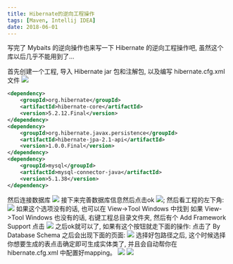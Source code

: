 ```yaml
---
title: Hibernate的逆向工程操作
tags: [Maven, Intellij IDEA]
date: 2018-06-01
---
```

写完了 Mybaits 的逆向操作也来写一下 Hibernate 的逆向工程操作吧, 
虽然这个库以后几乎不能用到了...

首先创建一个工程, 导入 Hibernate jar 包和注解包, 以及编写 hibernate.cfg.xml 文件
![](/img/hibernateStart.png)
```xml
<dependency>
    <groupId>org.hibernate</groupId>
    <artifactId>hibernate-core</artifactId>
    <version>5.2.12.Final</version>
</dependency>
<dependency>
    <groupId>org.hibernate.javax.persistence</groupId>
    <artifactId>hibernate-jpa-2.1-api</artifactId>
    <version>1.0.0.Final</version>
</dependency>
<dependency>
    <groupId>mysql</groupId>
    <artifactId>mysql-connector-java</artifactId>
    <version>5.1.38</version>
</dependency>
```
<!-- more -->
然后连接数据库
![](/img/connectSql.png)
接下来完善数据库信息然后点击ok
![](/img/h-mysqlInf.png);
然后看工程的左下角:
![](/img/entry.png)
如果这个选项没有的话, 也可以在 View->Tool Windows 中找到
如果 View->Tool Windows 也没有的话, 右键工程总目录文件夹, 然后有个 Add Framework Support 点击
![](/img/addframeworksupport.png)
之后ok就可以了, 如果有这个按钮就走下面的操作:
点击了 By Database Schema 之后会出现下面的页面:
![](/img/choosetable.png)
选择好包路径之后, 这个时候选择你想要生成的表点击确定即可生成实体类了, 并且会自动帮你在 hibernate.cfg.xml 中配置好mapping。
![](/img/resultentity.png)
![](/img/resultmapping.png)
